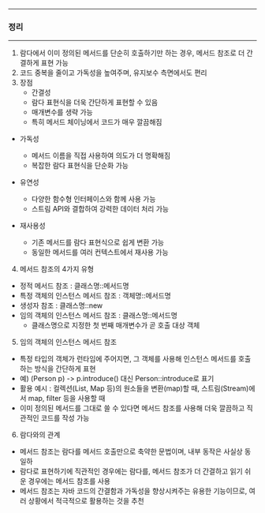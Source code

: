 -----
### 정리
-----
1. 람다에서 이미 정의된 메서드를 단순히 호출하기만 하는 경우, 메서드 참조로 더 간결하게 표현 가능
2. 코드 중복을 줄이고 가독성을 높여주며, 유지보수 측면에서도 편리
3. 장점
   - 간결성
    + 람다 표현식을 더욱 간단하게 표현할 수 있음
    + 매개변수를 생략 가능
    + 특히 메서드 체이닝에서 코드가 매우 깔끔해짐

  - 가독성
    + 메서드 이름을 직접 사용하여 의도가 더 명확해짐
    + 복잡한 람다 표현식을 단순화 가능

  - 유연성
    + 다양한 함수형 인터페이스와 함께 사용 가능
    + 스트림 API와 결합하여 강력한 데이터 처리 가능

  - 재사용성
    + 기존 메서드를 람다 표현식으로 쉽게 변환 가능
    + 동일한 메서드를 여러 컨텍스트에서 재사용 가능

4. 메서드 참조의 4가지 유형
  - 정적 메서드 참조 : 클래스명::메서드명
  - 특정 객체의 인스턴스 메서드 참조 : 객체명::메서드명
  - 생성자 참조 : 클래스명::new
  - 임의 객체의 인스턴스 메서드 참조 : 클래스명::메서드명
    + 클래스명으로 지정한 첫 번째 매개변수가 곧 호출 대상 객체

5. 임의 객체의 인스턴스 메서드 참조
  - 특정 타입의 객체가 런타임에 주어지면, 그 객체를 사용해 인스턴스 메서드를 호출하는 방식을 간단하게 표현
  - 예) (Person p) -> p.introduce() 대신 Person::introduce로 표기
  - 활용 예시 : 컬렉션(List, Map 등)의 원소들을 변환(map)할 때, 스트림(Stream)에서 map, filter 등을 사용할 때
  - 이미 정의된 메서드를 그대로 쓸 수 있다면 메서드 참조를 사용해 더욱 깔끔하고 직관적인 코드를 작성 가능

6. 람다와의 관계
  - 메서드 참조는 람다를 메서드 호출만으로 축약한 문법이며, 내부 동작은 사실상 동일하
  - 람다로 표현하기에 직관적인 경우에는 람다를, 메서드 참조가 더 간결하고 읽기 쉬운 경우에는 메서드 참조를 사용
  - 메서드 참조는 자바 코드의 간결함과 가독성을 향상시켜주는 유용한 기능이므로, 여러 상황에서 적극적으로 활용하는 것을 추천
